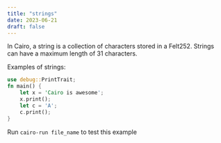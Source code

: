 ```yaml
---
title: "strings"
date: 2023-06-21
draft: false
---
```

In Cairo, a string is a collection of characters stored in a Felt252. Strings can have a maximum length of 31 characters.

Examples of strings:

```rust {.codebox}
use debug::PrintTrait;
fn main() {
    let x = 'Cairo is awesome';
    x.print();
    let c = 'A';
    c.print();
}
```

Run ```cairo-run file_name``` to test this example
